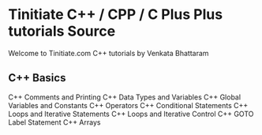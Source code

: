 Tinitiate C++ / CPP / C Plus Plus tutorials Source
==================================================

Welcome to Tinitiate.com C++ tutorials
by
Venkata Bhattaram


C++ Basics
----------
C++ Comments and Printing
C++ Data Types and Variables
C++ Global Variables and Constants
C++ Operators
C++ Conditional Statements
C++ Loops and Iterative Statements
C++ Loops and Iterative Control
C++ GOTO Label Statement
C++ Arrays
